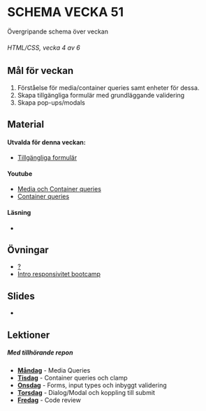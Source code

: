 # SCHEMA VECKA 51
Övergripande schema över veckan

###### HTML/CSS, vecka 4 av 6

## Mål för veckan
1. Förståelse för media/container queries samt enheter för dessa.
2. Skapa tillgängliga formulär med grundläggande validering
3. Skapa pop-ups/modals

## Material
#### Utvalda för denna veckan:
* [Tillgängliga formulär](https://app.pluralsight.com/library/courses/accessibility-keyboard-input-forms/table-of-contents)
#### Youtube
* [Media och Container queries](https://www.youtube.com/watch?v=2rlWBZ17Wes)
* [Container queries](https://www.youtube.com/watch?v=ZSaAHb5dRwQ)
#### Läsning
* []()
## Övningar
* [?](https://code.zocom.io/frontend/mockups/figma-layout-app-company)
* [Intro responsivitet bootcamp]()
## Slides
* []()

## Lektioner
##### Med tillhörande repon
* **[Måndag]()** - Media Queries
* **[Tisdag]()** - Container queries och clamp
* **[Onsdag]()** - Forms, input types och inbyggt validering
* **[Torsdag]()** - Dialog/Modal och koppling till submit
* **[Fredag]()** - Code review
